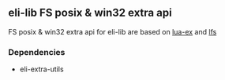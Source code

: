 ## eli-lib FS posix & win32 extra api

FS posix & win32 extra api for eli-lib are based on [lua-ex](https://github.com/o-lim/lua-ex) and [lfs](https://github.com/keplerproject/luafilesystem)

### Dependencies
- eli-extra-utils